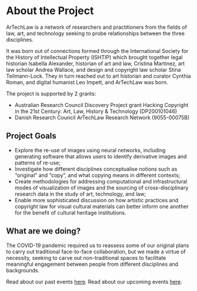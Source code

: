 # About the Project

ArTechLaw is a network of researchers and practitioners from the fields of law, art, and technology seeking to probe relationships between the three disciplines.

It was born out of connections formed through the International Society for the History of Intellectual Property (ISHTIP) which brought together legal historian Isabella Alexander, historian of art and law, Cristina Martinez, art law scholar Andrea Wallace, and design and copyright law scholar Stina Teilmann-Lock. They in turn reached out to art historian and curator Cynthia Roman, and digital humanist Leo Impett, and ArTechLaw was born.

The project is supported by 2 grants:
- Australian Research Council Discovery Project grant Hacking Copyright in the 21st Century: Art, Law, History & Technology (DP200101046)
- Danish Research Council ArTechLaw Research Network (9055-00075B)

## Project Goals
- Explore the re-use of images using neural networks, including generating software that allows users to identify derivative images and patterns of re-use;
- Investigate how different disciplines conceptualise notions such as “original” and “copy”, and what copying means in different contexts;
- Create methodologies for addressing computational and infrastructural modes of visualization of images and the sourcing of cross-disciplinary research data in the study of art, technology, and law; 
- Enable more sophisticated discussion on how artistic practices and copyright law for visual cultural materials can better inform one another for the benefit of cultural heritage institutions.

## What are we doing?
The COVID-19 pandemic required us to reassess some of our original plans to carry out traditional face-to-face collaboration, but we made a virtue of necessity, seeking to carve out non-traditional spaces to facilitate meaningful engagement between people from different disciplines and backgrounds. 

Read about our past events [here](/past-events).
Read about our upcoming events [here](/upcoming-events).
